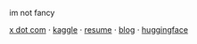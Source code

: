 im not fancy

[x dot com](https://x.com/CllTheCoder) ⋅ [kaggle](https://www.kaggle.com/carloscll) ⋅ [resume](https://drive.google.com/file/d/1rOAT7LlJDYMnf0Beh9Xpa7VKlH0ivbT_/view?usp=sharing) ⋅ [blog](https://cllspy.github.io/CllTorch-Blog/)  ⋅  [huggingface](https://huggingface.co/CASLL)
